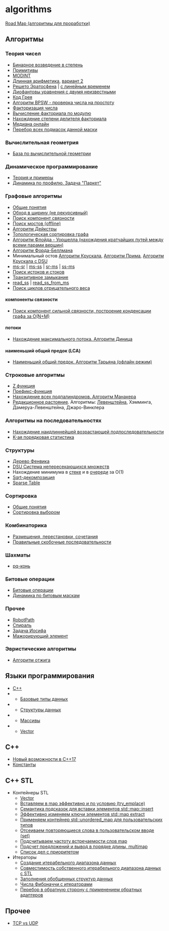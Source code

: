 # algorithms

[Road Map (алгоритмы для проработки)](/roadMap.md)

## Алгоритмы

### Теория чисел

* [Бинарное возведение в степень](/theory/binpow.md)
* [Примитивы](/theory/primitivy.md)
* [MODINT](/theory/MODINT.md)
* [Длинная арифметика](/theory/da.md), [вариант 2](/theory/da2.md)
* [Решето Эратосфена](/theory/eratosfen.md) | [с линейным временем](/theory/eratosfen_n.md)
* [Диофантовы уравнения с двумя неизвестными](/theory/diafant.md)
* [Код Грея](/theory/gray.md)
* [Алгоритм BPSW - проверка числа на простоту](/theory/bpsw.md)
* [Факторизация числа](/theory/factorize.md)
* [Вычисление факториала по модулю](/theory/factmod.md)
* [Нахождение степени делителя факториала](/theory/step_factor.md)
* [Медиана онлайн](/theory/med_online.md)
* [Перебор всех подмасок данной маски](/theory/mask.md)

### Вычислительная геометрия
* [База по вычислительной геометрии](/theory/calc_geometry.md)

### Динамическое программирование

* [Теория и примеры](/theory/dynamic.md)
* [Динамика по профилю. Задача "Паркет"](/theory/dp_profile.md)

### Графовые алгоритмы

* [Общие понятия](/theory/graf.md)
* [Обход в ширину (не рекурсивный)](/theory/graf/bfs.md)
* [Поиск компонент связности](/theory/graf/bfsCompSv.md)
* [Поиск мостов (offline)](/theory/bridge.md)
* [Алгоритм Дейкстры](/theory/graf/dejkstra.md)
* [Топологическая сортировка графа](/theory/graf/topologicSort.md)
* [Алгоритм Флойда - Уоршелла (нахождения кратчайших путей между всеми парами вершин)](/theory/graf/Floyd_Warshall.md)
* [Алгоритм Форда-Беллмана](/theory/graf/FordBellman.md)
* Минимальный остов [Алгоритм Крускала](/theory/graf/Kruskal.md), [Алгоритм Прима](/theory/graf/prim.md), [Алгоритм Крускала с DSU](/theory/graf/Kruskal_dsu.md)
* [ms-sr](/theory/graf/ms_to_sr.md) | [ms-ss](/theory/graf/ms_to_ss.md) | [sr-ms](/theory/graf/sr_to_ms.md) | [ss-ms](/theory/graf/ss_to_ms.md)
* [Поиск истоков и стоков](/theory/graf/istok_stok.md)
* [Транзитивное замыкание](/theory/graf/transitive_closure.md)
* [read_ss](/theory/graf/read_ss.md) | [read_ss_from_ms](/theory/graf/read_ss_from_ms.md)
* [Поиск циклов отрицательного веса](/theory/graf/cycle.md)

#### компоненты связности

* [Поиск компонент сильной связности, построение конденсации графа за O(N+M)](/theory/graf/scc.md)

#### потоки
* [Нахождение максимального потока. Алгоритм Диница](/theory/graf/dinic.md)

#### наименьший общий предок (LCA)
* [Наименьший общий предок. Алгоритм Тарьяна (офлайн режим)](/theory/graf/lca_offline.md)

### Строковые алгоритмы

* [Z функция](/theory/zFunction.md)
* [Префикс-функция](/theory/prefix_function.md)
* [Нахождение всех подпалиндромов. Алгоритм Манакера](/theory/manaker.md)
* [Редакционное растояние](/theory/EditDistance.md). Алгоритмы: [Левенштейна]((/theory/Levenshtein.md)), Хэмминга, Дамеруа-Левенштейна, Джаро-Винклера


### Алгоритмы на последовательностях
* [Нахождение наидлиннейшей возрастающей подпоследовательности](/theory/maxsubarray.md)
* [K-ая порядковая статистика](/theory/nth_element.md)


### Структуры

* [Дерево Фенвика](/theory/fenwick.md)
* [DSU Система непересекающихся множеств](/theory/dsu.md)
* Нахождение минимума в [стеке](/theory/stack_min.md) и в [очереди](/theory/queue_min.md) за O(1)
* [Sqrt-декомпозиция](/theory/sqrt.md)
* [Sparse Table](/theory/sparse.md)

### Сортировка

* [Общие понятия](/theory/sort.md)
* [Сортировка выбором](/theory/sort/selection-sort.md)

### Комбинаторика

* [Размещения, перестановки, сочетания](/theory/kombinator.md)
* [Правильные скобочные последовательности](/theory/skobki.md)

### Шахматы

* [pq-конь](/theory/pq_horse.md)

### Битовые операции

* [Битовые операции](/theory/bit.md)
* [Динамика по битовым маскам](/theory/bit_dp.md)

### Прочее

* [RobotPath](/theory/RobotPath.md)
* [Спираль](/theory/spiral.md)
* [Задача Иосифа](/theory/joseph.md)
* [Мажорирующий элемент](/theory/major.md)

### Эвристические алгоритмы
* [Алгоритм отжига](/theory/otjig.md)

## Языки программирования

* [C++](./languages/cpp/README.md)
* * [Базовые типы данных](/languages/cpp/base_type.md)
* * [Структуры данных](/theory/data-structure.md)
* * [Массивы](/languages/cpp/array.md)
* * [Vector](/languages/cpp/vector.md)

## C++
* [Новый возможности в С++17](./stl/newcpp17.md)
* [Константы](./stl/const.md)

## C++ STL
* Контейнеры STL
  * [Vector](./stl/vector.md)
  * [Вставляем в map эффективно и по условию (try_emplace)](./stl/try_emplace.md)
  * [Семантика подсказок для вставки элементов std::map::insert](./stl/map_insert_it.md)
  * [Эффективно изменяем ключи элементов std::map extract](./stl/extract.md)
  * [Применяем контейнер std::unordered_map для пользовательских типов](./stl/unordered_map.md)
  * [Отсеиваем повторяющиеся слова в пользовательском вводе (set)](./stl/set.md)
  * [Подсчитываем частоту встречаемости слов map](./stl/map_count.md)
  * [Подсчет предложений и вывод в порядке длины, multimap](./stl/multimap_count.md)
  * [Список дел с приоритетом](./stl/proirity_queue.md)
* Итераторы
  * [Создание итерабельного диапазона данных](./stl/iter_item.md)
  * [Совместимость собственного итерабельного диапазона данных с STL](./stl/iter_item_sovm.md)
  * [Заполнения обобщенных структур данных](./stl/load_struct.md)
  * [Числа Фибоначчи с итераторами](./stl/fib_iter.md)
  * [Перебор в обратную сторону с применением обратных адаптеров](./stl/reverse_iter.md)

## Прочее
* [TCP vs UDP](./theory/tcp_udp.md)
